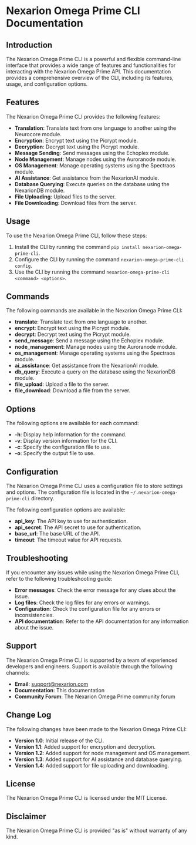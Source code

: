 # Nexarion Omega Prime CLI Documentation

## Introduction

The Nexarion Omega Prime CLI is a powerful and flexible command-line interface that provides a wide range of features and functionalities for interacting with the Nexarion Omega Prime API. This documentation provides a comprehensive overview of the CLI, including its features, usage, and configuration options.

## Features

The Nexarion Omega Prime CLI provides the following features:

* **Translation**: Translate text from one language to another using the Neurocore module.
* **Encryption**: Encrypt text using the Picrypt module.
* **Decryption**: Decrypt text using the Picrypt module.
* **Message Sending**: Send messages using the Echoplex module.
* **Node Management**: Manage nodes using the Auroranode module.
* **OS Management**: Manage operating systems using the Spectraos module.
* **AI Assistance**: Get assistance from the NexarionAI module.
* **Database Querying**: Execute queries on the database using the NexarionDB module.
* **File Uploading**: Upload files to the server.
* **File Downloading**: Download files from the server.

## Usage

To use the Nexarion Omega Prime CLI, follow these steps:

1. Install the CLI by running the command `pip install nexarion-omega-prime-cli`.
2. Configure the CLI by running the command `nexarion-omega-prime-cli config`.
3. Use the CLI by running the command `nexarion-omega-prime-cli <command> <options>`.

## Commands

The following commands are available in the Nexarion Omega Prime CLI:

* **translate**: Translate text from one language to another.
* **encrypt**: Encrypt text using the Picrypt module.
* **decrypt**: Decrypt text using the Picrypt module.
* **send_message**: Send a message using the Echoplex module.
* **node_management**: Manage nodes using the Auroranode module.
* **os_management**: Manage operating systems using the Spectraos module.
* **ai_assistance**: Get assistance from the NexarionAI module.
* **db_query**: Execute a query on the database using the NexarionDB module.
* **file_upload**: Upload a file to the server.
* **file_download**: Download a file from the server.

## Options

The following options are available for each command:

* **-h**: Display help information for the command.
* **-v**: Display version information for the CLI.
* **-c**: Specify the configuration file to use.
* **-o**: Specify the output file to use.

## Configuration

The Nexarion Omega Prime CLI uses a configuration file to store settings and options. The configuration file is located in the `~/.nexarion-omega-prime-cli` directory.

The following configuration options are available:

* **api_key**: The API key to use for authentication.
* **api_secret**: The API secret to use for authentication.
* **base_url**: The base URL of the API.
* **timeout**: The timeout value for API requests.

## Troubleshooting

If you encounter any issues while using the Nexarion Omega Prime CLI, refer to the following troubleshooting guide:

* **Error messages**: Check the error message for any clues about the issue.
* **Log files**: Check the log files for any errors or warnings.
* **Configuration**: Check the configuration file for any errors or inconsistencies.
* **API documentation**: Refer to the API documentation for any information about the issue.

## Support

The Nexarion Omega Prime CLI is supported by a team of experienced developers and engineers. Support is available through the following channels:

* **Email**: [support@nexarion.com](mailto:support@nexarion.com)
* **Documentation**: This documentation
* **Community Forum**: The Nexarion Omega Prime community forum

## Change Log

The following changes have been made to the Nexarion Omega Prime CLI:

* **Version 1.0**: Initial release of the CLI.
* **Version 1.1**: Added support for encryption and decryption.
* **Version 1.2**: Added support for node management and OS management.
* **Version 1.3**: Added support for AI assistance and database querying.
* **Version 1.4**: Added support for file uploading and downloading.

## License

The Nexarion Omega Prime CLI is licensed under the MIT License.

## Disclaimer

The Nexarion Omega Prime CLI is provided "as is" without warranty of any kind.
